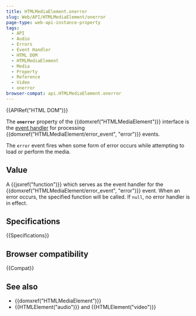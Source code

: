 ```yaml
---
title: HTMLMediaElement.onerror
slug: Web/API/HTMLMediaElement/onerror
page-type: web-api-instance-property
tags:
  - API
  - Audio
  - Errors
  - Event Handler
  - HTML DOM
  - HTMLMediaElement
  - Media
  - Property
  - Reference
  - Video
  - onerror
browser-compat: api.HTMLMediaElement.onerror
---
```


{{APIRef("HTML DOM")}}

The **`onerror`** property of the
{{domxref("HTMLMediaElement")}} interface is the [event handler](/en-US/docs/Web/Events/Event_handlers) for
processing {{domxref("HTMLMediaElement/error_event", "error")}} events.

The `error` event fires when some form of error occurs while attempting to
load or perform the media.

## Value

A {{jsxref("function")}} which serves as the event handler for the {{domxref("HTMLMediaElement/error_event", "error")}}
event. When an error occurs, the specified function will be called. If
`null`, no error handler is in effect.

## Specifications

{{Specifications}}

## Browser compatibility

{{Compat}}

## See also

- {{domxref("HTMLMediaElement")}}
- {{HTMLElement("audio")}} and {{HTMLElement("video")}}
